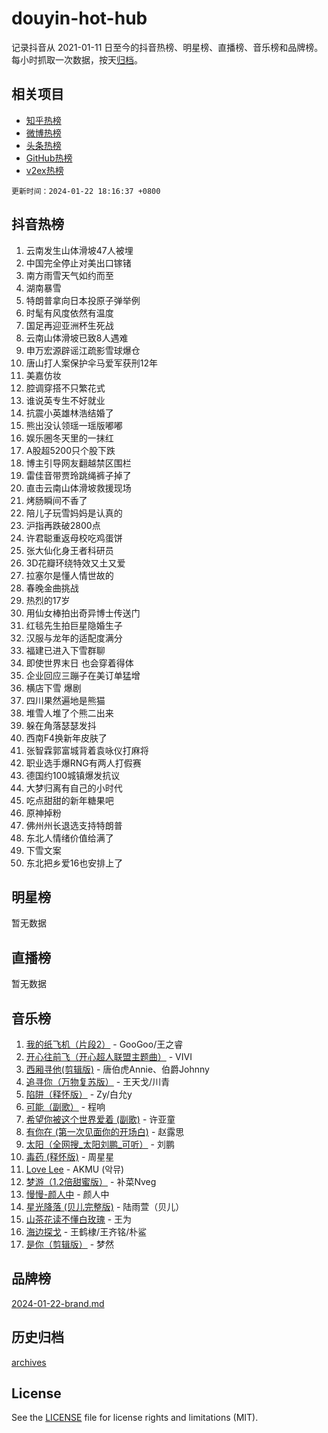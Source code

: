 # douyin-hot-hub

记录抖音从 2021-01-11 日至今的抖音热榜、明星榜、直播榜、音乐榜和品牌榜。每小时抓取一次数据，按天[归档](archives)。

## 相关项目

- [知乎热榜](https://github.com/lonnyzhang423/zhihu-hot-hub)
- [微博热榜](https://github.com/lonnyzhang423/weibo-hot-hub)
- [头条热榜](https://github.com/lonnyzhang423/toutiao-hot-hub)
- [GitHub热榜](https://github.com/lonnyzhang423/github-hot-hub)
- [v2ex热榜](https://github.com/lonnyzhang423/v2ex-hot-hub)


`更新时间：2024-01-22 18:16:37 +0800`

## 抖音热榜

1. 云南发生山体滑坡47人被埋
1. 中国完全停止对美出口镓锗
1. 南方雨雪天气如约而至
1. 湖南暴雪
1. 特朗普拿向日本投原子弹举例
1. 时髦有风度依然有温度
1. 国足再迎亚洲杯生死战
1. 云南山体滑坡已致8人遇难
1. 申万宏源辟谣江疏影雪球爆仓
1. 唐山打人案保护伞马爱军获刑12年
1. 美嘉仿妆
1. 腔调穿搭不只繁花式
1. 谁说英专生不好就业
1. 抗震小英雄林浩结婚了
1. 熊出没认领瑶一瑶版嘟嘟
1. 娱乐圈冬天里的一抹红
1. A股超5200只个股下跌
1. 博主引导网友翻越禁区围栏
1. 雷佳音带贾玲跳绳裤子掉了
1. 直击云南山体滑坡救援现场
1. 烤肠瞬间不香了
1. 陪儿子玩雪妈妈是认真的
1. 沪指再跌破2800点
1. 许君聪重返母校吃鸡蛋饼
1. 张大仙化身王者科研员
1. 3D花瓣环绕特效又土又爱
1. 拉塞尔是懂人情世故的
1. 春晚金曲挑战
1. 热烈的17岁
1. 用仙女棒拍出奇异博士传送门
1. 红毯先生拍巨星隐婚生子
1. 汉服与龙年的适配度满分
1. 福建已进入下雪群聊
1. 即使世界末日 也会穿着得体
1. 企业回应三蹦子在美订单猛增
1. 横店下雪 爆剧
1. 四川果然遍地是熊猫
1. 堆雪人堆了个熊二出来
1. 躲在角落瑟瑟发抖
1. 西南F4换新年皮肤了
1. 张智霖郭富城背着袁咏仪打麻将
1. 职业选手爆RNG有两人打假赛
1. 德国约100城镇爆发抗议
1. 大梦归离有自己的小时代
1. 吃点甜甜的新年糖果吧
1. 原神掉粉
1. 佛州州长退选支持特朗普
1. 东北人情绪价值给满了
1. 下雪文案
1. 东北把乡爱16也安排上了

## 明星榜

暂无数据

## 直播榜

暂无数据

## 音乐榜

1. [我的纸飞机（片段2）](https://sf86-cdn-tos.douyinstatic.com/obj/tos-cn-ve-2774/oM2ZrKcg2CD5AeRB2gkeXOFB1IxAGJdZPazYHf) - GooGoo/王之睿
1. [开心往前飞（开心超人联盟主题曲）](https://sf86-cdn-tos.douyinstatic.com/obj/tos-cn-ve-2774/9d8fb7c82cf1421fb93a9fe925275e0a) - VIVI
1. [西厢寻他(剪辑版)](https://sf86-cdn-tos.douyinstatic.com/obj/tos-cn-ve-2774/oUsAVfAQKlRNxEv5qxvIB8o5qmIWUcXbzJKJhw) - 唐伯虎Annie、伯爵Johnny
1. [追寻你（万物复苏版）](https://sf3-cdn-tos.douyinstatic.com/obj/tos-cn-ve-2774/oYeAZJsbjIDit9APmBg8u6uDUQnHmoCf3gbo74) - 王天戈/川青
1. [陷阱（释怀版）](https://sf3-cdn-tos.douyinstatic.com/obj/tos-cn-ve-2774/oE8C21LeZrzKLDFfQYgMzx4GAIHageG5IzayY7) - Zy/白允y
1. [可能（副歌）](https://sf3-cdn-tos.douyinstatic.com/obj/tos-cn-ve-2774/cde1731888894259b333569393c2fb51) - 程响
1. [希望你被这个世界爱着 (副歌)](https://sf6-cdn-tos.douyinstatic.com/obj/tos-cn-ve-2774/oUHCmWQfZlE3QQBKBeD8rCFLpJzPgCpImhsxMt) - 许亚童
1. [有你在 (第一次见面你的开场白)](https://sf86-cdn-tos.douyinstatic.com/obj/tos-cn-ve-2774/oAthrQ3ClJBfI57uBoFEgNDYtNCZ0TSYQQfxQ0) - 赵露思
1. [太阳（全网搜_太阳刘鹏_可听）](https://sf86-cdn-tos.douyinstatic.com/obj/tos-cn-ve-2774/ogWbyIQnlBFImVbeDocRdCIYtBHlbJXgfZMvgz) - 刘鹏
1. [毒药 (释怀版)](https://sf86-cdn-tos.douyinstatic.com/obj/tos-cn-ve-2774/oYILMEAzspdZBIzy4frJNB8ZHPHWAhiwowd4Ad) - 周星星
1. [Love Lee](https://sf3-cdn-tos.douyinstatic.com/obj/tos-cn-ve-2774/o05GbkJGbCBTdDnMtB0fwOYgkeZp23vrWQDQBS) - AKMU (악뮤)
1. [梦游（1.2倍甜蜜版）](https://sf86-cdn-tos.douyinstatic.com/obj/tos-cn-ve-2774/o4gyAUm8hwufoEABmwVIiQtHsFuGzAEEWtNMzo) - 补菜Nveg
1. [慢慢-颜人中](https://sf86-cdn-tos.douyinstatic.com/obj/tos-cn-ve-2774/ocjHNfBXdBxQNC8ZGAeoLMFTUgtBg8bkExunDC) - 颜人中
1. [星光降落 (贝儿完整版)](https://sf86-cdn-tos.douyinstatic.com/obj/tos-cn-ve-2774/okwB9hAwyAtsFFkFBzAX1hOOfQuIoMNs0W2Mwr) - 陆雨萱（贝儿）
1. [山茶花读不懂白玫瑰](https://sf86-cdn-tos.douyinstatic.com/obj/tos-cn-ve-2774/osfn8B7DktrRHEPJgPCfDbw7QDQEkwC16BxZg9) - 王为
1. [海边探戈](https://sf3-cdn-tos.douyinstatic.com/obj/tos-cn-ve-2774/os9gE0VQCGqt6VQkZDyBBYvfSDY0QFe3vVmubn) - 王鹤棣/王齐铭/朴鲨
1. [是你（剪辑版）](https://sf86-cdn-tos.douyinstatic.com/obj/tos-cn-ve-2774/46019dae783c4c969944217fe1cfafc4) - 梦然

## 品牌榜

[2024-01-22-brand.md](archives/2024-01-22-brand.md)

## 历史归档

[archives](archives)

## License

See the [LICENSE](LICENSE) file for license rights and limitations (MIT).
